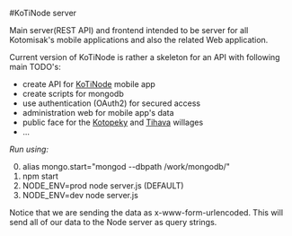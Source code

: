 #KoTiNode server

Main server(REST API) and frontend intended to be server for all Kotomisak's mobile applications and also the related Web application.


Current version of KoTiNode is rather a skeleton for an API with following main TODO's:
- create API for [KoTiNode](https://github.com/kotomisak/koti-point-android) mobile app
- create scripts for mongodb
- use authentication (OAuth2) for secured access
- administration web for mobile app's data
- public face for the [Kotopeky](www.kotopeky.cz) and [Tihava](www.tihava.cz) willages
- ...


*Run using:*

0. alias mongo.start="mongod --dbpath /work/mongodb/"
1. npm start
2. NODE_ENV=prod node server.js (DEFAULT)
3. NODE_ENV=dev node server.js


Notice that we are sending the data as x-www-form-urlencoded. 
This will send all of our data to the Node server as query strings.
